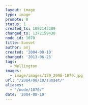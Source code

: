 ```yaml
---
layout: image
type: image
promote: 0
status: 1
created_ts: 1092143309
changed_ts: 1372159430
node_id: 1070
title: Sunset
author: anj
created: '2004-08-10'
changed: '2013-06-25'
tags:
  - Wellington
images:
  - image/images/129_2998-1070.jpg
url: "/2004/08/10/sunset/"
aliases:
  - "/node/1070/"
date: '2004-08-10'
---
```


